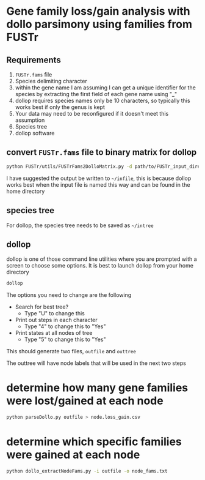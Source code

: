# Gene family loss/gain analysis with dollo parsimony using families from FUSTr

## Requirements

1. ```FUSTr.fams``` file
1. Species delimiting character
  2. within the gene name I am assuming I can get a unique identifier for the species by extracting the first field of each gene name  using "_"
  3. dollop requires species names only be 10 characters, so typically this works best if only the genus is kept
  4. Your data may need to be reconfigured if it doesn't meet this assumption
1. Species tree
1. dollop software





## convert ```FUSTr.fams``` file to binary matrix for dollop


```bash
python FUSTr/utils/FUSTrFams2DolloMatrix.py -d path/to/FUSTr_input_directory >  ~/infile
```

I have suggested the output be written to ```~/infile```, this is because dollop works best when the input file is named this way and can be found in the home directory

## species tree
For dollop, the species tree needs to be saved as ```~/intree```

## dollop

dollop is one of those command line utilities where you are prompted with a screen to choose some options. It is best to launch dollop from your home directory

```bash
dollop
```
The options you need to change are the following
* Search for best tree?
  * Type "U" to change this
* Print out steps in each character
  * Type "4" to change this to "Yes"
* Print states at all nodes of tree
  * Type "5" to change this to "Yes"

This should generate two files, ```outfile``` and ```outtree```

The outtree will have node labels that will be used in the next two steps
# determine how many gene families were lost/gained at each node
```bash
python parseDollo.py outfile > node.loss_gain.csv
```
# determine which specific families were gained at each node

```bash
python dollo_extractNodeFams.py -i outfile -o node_fams.txt
```
